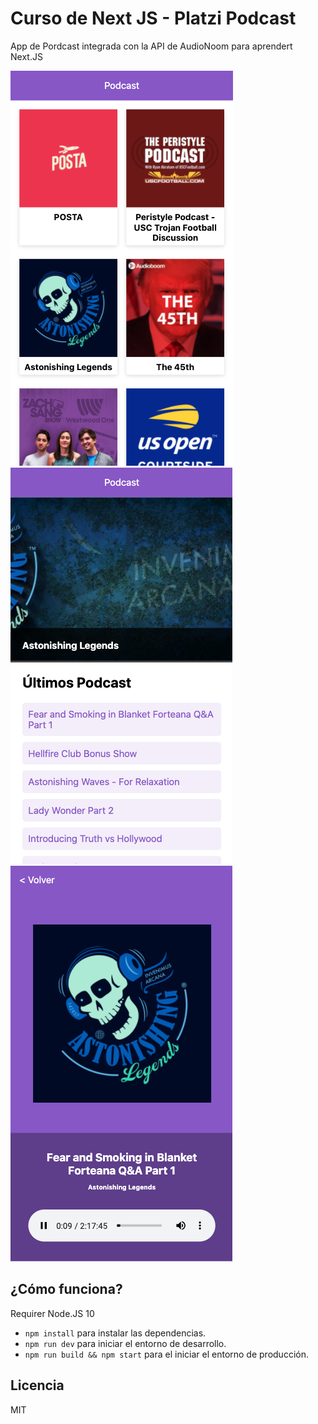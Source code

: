 # Curso de Next JS - Platzi Podcast

App de Pordcast integrada con la API de AudioNoom para aprendert Next.JS

![Captura de la App - Home](./.readme-static/screen-01.png)
![Captura de la App - Detalle Podcast](./.readme-static/screen-02.png)
![Captura de la App - Reproductor](./.readme-static/screen-03.png)

## ¿Cómo funciona?

Requirer Node.JS 10

* `npm install` para instalar las dependencias.
* `npm run dev` para iniciar el entorno de desarrollo.
* `npm run build && npm start` para el iniciar el entorno de producción.

## Licencia

MIT